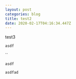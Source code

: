 ```yaml
---
layout: post
categories: blog
title: test2
date: 2020-02-17T04:16:34.447Z
---
```

test3

`asdf`

``

`asdf`

```
asdfad 
```
